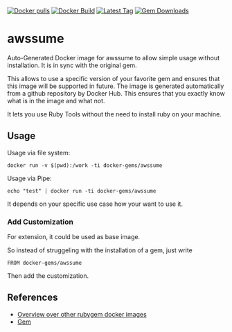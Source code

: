 [![Docker pulls](https://img.shields.io/docker/pulls/rubygem/awssume.svg)](https://hub.docker.com/r/rubygem/awssume/)
[![Docker Build](https://img.shields.io/docker/automated/rubygem/awssume.svg)](https://hub.docker.com/r/rubygem/awssume/)
[![Latest Tag](https://img.shields.io/github/tag/docker-rubygem/awssume.svg)](https://hub.docker.com/r/rubygem/awssume/)
[![Gem Downloads](https://img.shields.io/gem/dt/awssume.svg)](https://rubygems.org/gems/awssume/)
# awssume

Auto-Generated Docker image for awssume to allow simple usage without installation.
It is in sync with the original gem.

This allows to use a specific version of your favorite gem and ensures that this image will be supported in future.
The image is generated automatically from a github repository by Docker Hub.
This ensures that you exactly know what is in the image and what not.

It lets you use Ruby Tools without the need to install ruby on your machine.

## Usage

Usage via file system:

`docker run -v $(pwd):/work -ti docker-gems/awssume`

Usage via Pipe:

`echo "test" | docker run -ti docker-gems/awssume`

It depends on your specific use case how your want to use it.

### Add Customization

For extension, it could be used as base image.

So instead of struggeling with the installation of a gem, just write

`FROM docker-gems/awssume`

Then add the customization.

## References

 - [Overview over other rubygem docker images](https://github.com/thinkbot/docker-rubygem)
 - [Gem](https://rubygems.org/gems/awssume/)
